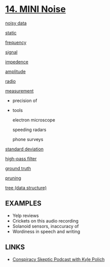 # [14. MINI Noise](http://dataskeptic.com/epnotes/noise.php)

[noisy data](https://en.m.wikipedia.org/wiki/Signal-to-noise_ratio)

[static](https://en.m.wikipedia.org/wiki/Static#In_science)

[frequency](https://en.m.wikipedia.org/wiki/Frequency)

[signal](https://en.m.wikipedia.org/wiki/Signal#Science)

[impedence](https://en.m.wikipedia.org/wiki/Impedance)

[amplitude](https://en.m.wikipedia.org/wiki/Amplitude)

[radio](https://en.m.wikipedia.org/wiki/Radio)

[measurement](https://en.m.wikipedia.org/wiki/Measurement)

* precision of

* tools
	
	electron microscope
	
	speeding radars
	
	phone surveys

[standard deviation](https://en.wikipedia.org/wiki/Standard_deviation)

[high-pass filter](https://en.wikipedia.org/wiki/High-pass_filter)

[ground truth](https://en.m.wikipedia.org/wiki/Ground_truth)

[pruning](https://en.wikipedia.org/wiki/Pruning_%28decision_trees%29)

[tree (data structure)](https://en.wikipedia.org/wiki/Tree_%28data_structure%29)

## EXAMPLES

* Yelp reviews
* Crickets on this audio recording
* Solanoid sensors, inaccuracy of
* Wordiness in speech and writing

## LINKS

* [Conspiracy Skeptic Podcast with Kyle Polich](http://www.yrad.com/cs/)
